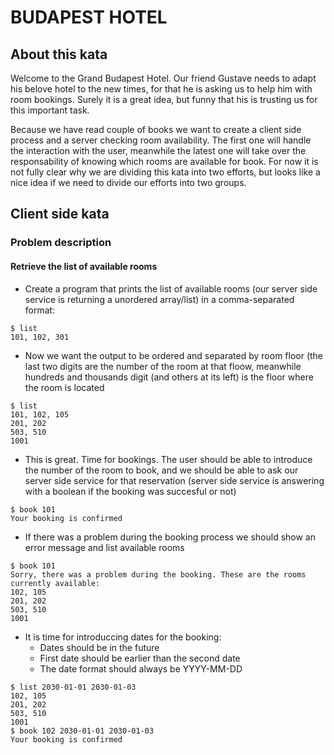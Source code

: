 # BUDAPEST HOTEL

## About this kata

Welcome to the Grand Budapest Hotel. Our friend Gustave needs to adapt his belove hotel to the new times, for that he is asking us to help him with room bookings. Surely it is a great idea, but funny that his is trusting us for this important task.

Because we have read couple of books we want to create a client side process and a server checking room availability. The first one will handle the interaction with the user, meanwhile the latest one will take over the responsability of knowing which rooms are available for book. For now it is not fully clear why we are dividing this kata into two efforts, but looks like a nice idea if we need to divide our efforts into two groups.

## Client side kata

### Problem description

#### Retrieve the list of available rooms
* Create a program that prints the list of available rooms (our server side service is returning a unordered array/list) in a comma-separated format:
```
$ list
101, 102, 301
```
* Now we want the output to be ordered and separated by room floor (the last two digits are the number of the room at that floow, meanwhile hundreds and thousands digit (and others at its left) is the floor where the room is located
```
$ list
101, 102, 105
201, 202
503, 510
1001
```
* This is great. Time for bookings. The user should be able to introduce the number of the room to book, and we should be able to ask our server side service for that reservation (server side service is answering with a boolean if the booking was succesful or not)
```
$ book 101
Your booking is confirmed
```
* If there was a problem during the booking process we should show an error message and list available rooms
```
$ book 101
Sorry, there was a problem during the booking. These are the rooms currently available:
102, 105
201, 202
503, 510
1001
```
* It is time for introduccing dates for the booking:
  * Dates should be in the future
  * First date should be earlier than the second date
  * The date format should always be YYYY-MM-DD
```
$ list 2030-01-01 2030-01-03
102, 105
201, 202
503, 510
1001
$ book 102 2030-01-01 2030-01-03
Your booking is confirmed
```